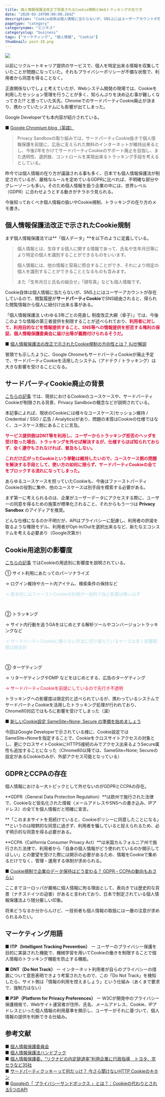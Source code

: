 ```yaml
---
title: 個人情報保護法改正で見直されるCookie規制とWebトラッキングの在り方
date: "2020-03-24T00:00:00.284Z"
description: "Cookie自体は個人情報に当たらないが、SNS上にはユーザーアカウントが存在しているので、閲覧履歴がサードパーティCookieでSNS経由されると、得られた閲覧情報から個人に紐付け出来る事がある。"
pagetype: "category"
categoryname: "ビジネス"
categoryslug: "business"
tags: ["マーケティング", "個人情報", "Cookie"]
thumbnail: post-28.png
---
```


![](./post-28.png)

以前にリクルートキャリア提供のサービスで、個人を特定出来る情報を収集していたことが問題になっていた。それもプライバシーポリシーが不備な状態で、利用者から同意を得ることなく。

正直関係ないでしょと考えていたが、Webシステム開発の現場では、Cookieを利用したセッション管理を行うことが多く、知らんぷりを決め込む事が難しくなってきた!? と思っていた矢先、ChromeでのサードパーティCookie廃止が決まり、携わっていたシステムにも影響が出てしまった。

Google Developerでも本内容が紹介されている。

■ [Google Chromium blog（英語）](https://blog.chromium.org/2020/01/building-more-private-web-path-towards.html)  

> Privacy Sandboxの取り組みでは、サードパーティCookie抜きで個人情報保護を前提に、広告に支えられた無料のインターネットが維持出来るとし、今後2年をかけてサードパーティCookieのサポート廃止を目指し、また透明性、選択肢、コントロールを実現出来るトラッキング手段を考えるとしている。

昨今では個人情報の在り方が議論される事も多く、日本でも個人情報保護法が制定されているが、厳格なルールを定めているGDPRに比べれば、不明確な部分やグレーゾーンも多い。そのため個人情報を扱う企業の中には、世界レベル（GDPR）に合わせようとする動きがチラホラ見られる。

今後知っておくべき個人情報の扱いやCookie規制、トラッキングの在り方のメモ書き。


## 個人情報保護法改正で示されたCookie規制

まず個人情報保護法では**「個人データ」**を以下のように定義している。

> 個人情報とは、生存する個人に関する情報であって、氏名や生年月日等により特定の個人を識別することができるものをいいます。
>
> 個人情報には、他の情報と容易に照合することができ、それにより特定の個人を識別することができることとなるものも含みます。
>
> また「生年月日と氏名の組合せ」「顔写真」なども個人情報です。

Cookie自体は個人情報に当たらないが、SNS上にはユーザーアカウントが存在しているので、閲覧履歴が**サードパーティCookie**でSNS経由されると、得られた閲覧情報から個人に紐付け出来る事がある。

「個人情報保護法 いわゆる3年ごとの見直し 制度改正大綱（骨子）」では、今後このような情報の第三者提供を制限することが述べられており、<span style="color: crimson; font-weight: bold;">利用者に対して、利用目的などを情報提供すること、SNS等への情報提供を拒否する権利の保証、個人情報保護委員会に届け出等が義務付けられるそうだ。</span>

■ [個人情報保護法の改正で示されたCookie規制の方向性とは？ IIJが解説](https://internet.watch.impress.co.jp/docs/news/1225265.html)

冒頭でも示したように、Google ChromeもサードパーティCookieが廃止予定で、サードパーティCookieを活用したシステム（アドテク / トラッキング）は大きな影響を受けることになる。


## サードパーティCookie廃止の背景

[こちらの記事](https://blog.jxck.io/entries/2020-02-25/end-of-idyllic-cookie.html) では、現状におけるCookieのユースケースや、サードパーティCookieが制限される背景、Privacy Sandboxの概念などが説明されている。

本記事によれば、現状のCookieには様々なユースケース(セッション維持 / Credential / SSO / 広告 / Analytics)があり、問題の本質はCookieの仕様ではなく、ユースケース側にあることに言及。

<span style="color: crimson; font-weight: bold;">サービス提供側はDNT等を利用し、ユーザーからトラッキング拒否のヘッダを受け取った場合、トラッキングを外せば解決するが、仕様すらほぼ知られておらず、全く遵守もされなければ、普及もしない。</span>

<span style="color: crimson; font-weight: bold;">これだけ広がったCookieという挙動は維持したいので、ユースケース側の問題を解決する手段として、使い方の如何に限らず、サードパーティCookieの全てをブロックする流れになってしまった。</span>

あらゆるユースケースを担っていたCookieも、今後はファーストパーティCookieの役割に集中、他のユースケースは別手段を模索する必要がある。

まず第一に考えられるのは、企業がユーザーデータにアクセスする際に、ユーザーの同意を得るための施策が標準化されること、それからもう一つは **Privacy Sandbox** のアイディアを推奨。

どんな仕様になるのか不明だが、APIはプライバシーに配慮し、利用者の許諾を取るような権限モデル、利用者がOpt-In/Outを選択出来るなど、新たなエコシステムを考える必要あり（Google次第か）


## Cookie用途別の影響度

[こちらの記事](https://www.principle-c.com/column/marketing/google-chrome-third-party-cookie/#__1690877137.1585022027) ではCookieの用途別に影響度を説明されている。

<div class="blackboard-box">
<p>① サイト利用にあたってのパーソナライズ</p>
<p>→ ログイン維持やカート内アイテム、検索条件の保持など</p>
<p style="color: lightblue;">→ 基本的にはファーストCookieの利用が一般的で殆ど影響は無いはず</p>
<br/>
<p>② トラッキング</p>
<p>→ サイト内行動を追うGAをはじめとする解析ツールやコンバージョントラッキングなど</p>
<p style="color: lightblue;">→ サードパーティCookieに頼らない手法に切り替えているケースは多く影響範囲は限定的</p>
<br/>
<p>③ ターゲティング</p>
<p>→ リターゲティングやDMP などをはじめとする、広告のターゲティング</p>
<p style="color: crimson;">→ サードパーティCookieを前提にしているので先行き不透明</p>
<div class="chalk1"></div>
<div class="chalk2"></div>
</div>

トラッキングへの影響度は限定的と述べられているが、携わっているシステムでサードパーティCookieを活用したトラッキング処理が行われており、Chrome80対応ではもろに影響を受けてしまった（涙）

■ [新しいCookie設定 SameSite=None; Secure の準備を始めましょう](https://developers-jp.googleblog.com/2019/11/cookie-samesitenone-secure.html)  

今回はGoogle Developerで示されている様に、Cookie設定ではSameSite=Noneを指定することで、Cookieをクロスサイトアクセスの対象とし、更にクロスサイトCookieにHTTPS接続のみでアクセス出来るようSecure属性も追加することになった（Chrome80以降では、SameSite=None; Secureの設定があるCookieのみが、外部アクセス可能となっている）


## GDPRとCCPAの存在

個人情報における一大トピックとして外せないのがGDPRとCCPAの存在。

**GDPR（General Data Protection Regulation）**は欧州で施行された法律で、Cookieなど仮名化された情報（メールアドレスやSNSへの書き込み、IPアドレス）の全てを個人情報だと明確に宣言。

**「このままサイトを見続けていると、Cookieポリシーに同意したことになる」**というのは暗黙的な同意に過ぎず、利用者を騙していると捉えられるため、必ず明示的な同意を得る必要がある。

**CCPA（California Consumer Privacy Act）**は米国カルフォルニア州で施行された法律で、利用者から「自身の個人情報がどう使われているのか開示してほしい」との要望を受けた際には開示の必要があるため、情報をCookieで集めるだけでなく、管理・運用する体制が求められる。

■ [Cookie規制で企業のデータ保持はどう変わる？ GDPR・CCPAの動向もおさらい](https://webtan.impress.co.jp/e/2020/03/24/35459)

ここまでヨーロッパが厳格に個人情報に拘る理由として、表向きでは歴史的な背景（ナチスドイツの迫害）があると言われており、日本で制定されている個人情報保護法より随分厳しい印象。

将来どうなるか分からんけど、一技術者も個人情報の取扱には一層の注意が求められるみたい。

## マーケティング用語

■ **ITP（Intelligent Tracking Prevention）** ー ユーザーのプライバシー保護を目的に実装された機能で、機械学習を用いてCookieの働きを制限することで個人情報のトラッキング機能を防止する機能。

■ **DNT（Do Not Track）** ー インターネット利用者が自らのプライバシーの措置について意思表明できよう考案されたもので、この「Do Not Track」を検知したら、サイト側は「情報の利用を控えましょう」という仕組み（あくまで要求で、強制力はない）

■ **P3P（Platform for Privacy Preferences）** ー W3Cが開発中のプライバシー保護規格で、Webサイト運営者が住所、氏名、メールアドレス、Cookie、IPアドレスといった個人情報の利用基準を開示し、ユーザーがそれに基づいて、個人情報の提供を判断できる仕組み。


## 参考文献

■ [個人情報保護委員会](https://www.ppc.go.jp/)  
■ [個人情報保護法ハンドブック](https://www.ppc.go.jp/files/pdf/kojinjouhou_handbook.pdf)  
■ [個人情報保護委、“リクナビの内定辞退率”利用企業に行政指導　トヨタ、京セラなど35社](https://www.itmedia.co.jp/news/articles/1912/04/news155.html)  
■ [サードパーティクッキーって何だっけ？ 今さら聞けないHTTP Cookieのキホン](https://webtan.impress.co.jp/e/2017/10/03/27016)  
■ [Googleの「 プライバシーサンドボックス 」とは？：Cookieの代わりとされる5つのAPI](https://digiday.jp/platforms/wtf-googles-privacy-sandbox/)  
